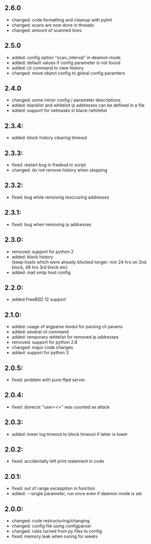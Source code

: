 ## 2.6.0

* changed: code formatting and cleanup with pylint
* changed: scans are now done in threads
* changed: amount of scanned lines

## 2.5.0

* added: config option "scan_interval" in deamon mode
* added: default values if config parameter is not found
* added: cli command to view history
* changed: move object config to global config paramters

## 2.4.0

* changed: some minor config / parameter descriptions
* added: blacklist and whitelist ip addresses can be defined in a file
* added: support for netmasks in black-/whitelist

## 2.3.4:

* added: block history clearing timeout

## 2.3.3:

* fixed: restart bug in freebsd rc script
* changed: do not remove history when stopping

## 2.3.2:

* fixed: bug while removing reoccuring addresses

## 2.3.1:

* fixed: bug when removing ip addresses

## 2.3.0:

* removed: support for python 2
* added: block history \
(keep hosts which were already blocked longer: min 24 hrs on 2nd block, 48 hrs 3rd block etc)
* added: mail smtp host config

## 2.2.0:

* added FreeBSD 12 support

## 2.1.0:

* added: usage of argparse modul for parsing cli params
* added: several cli command
* added: temporary whitelist for removed ip addresses
* removed: support for python 2.6
* changed: major code changes
* added: support for python 3

## 2.0.5:

* fixed: problem with pure-ftpd server

## 2.0.4:

* fixed: dovecot "user=<>" was counted as attack

## 2.0.3:
* added: lower log timeout to block timeout if latter is lower

## 2.0.2:
* fixed: accidentally left print statement in code

## 2.0.1:
* fixed: out of range excepption in function
* added: --single parameter, run once even if daemon mode is set

## 2.0.0:
* changed: code restructuring/changing
* changed: config file using configparser
* changed: rules turned from py files to config
* fixed: memory leak when runing for weeks